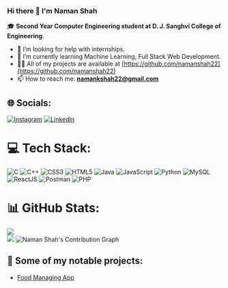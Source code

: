 ### Hi there 👋 I'm Naman Shah
🎓 **Second Year Computer Engineering student at D. J. Sanghvi College of Engineering**.
- 🤝 I’m looking for help with internships.
- 🔭 I’m currently learning Machine Learning, Full Stack Web Development.
- 👨‍💻 All of my projects are available at [https://github.com/namanshah22](https://github.com/namanshah22)
- 📫 How to reach me: **namankshah22@gmail.com**

## 🌐 Socials:
[![Instagram](https://img.shields.io/badge/Instagram-%23E4405F.svg?logo=Instagram&logoColor=white)](https://www.instagram.com/namanshah2212/) [![LinkedIn](https://img.shields.io/badge/LinkedIn-%230077B5.svg?logo=linkedin&logoColor=white)](https://www.linkedin.com/in/naman-shah-4ba280220/)

# 💻 Tech Stack:
![C](https://img.shields.io/badge/c-%2300599C.svg?style=flat&logo=c&logoColor=white) ![C++](https://img.shields.io/badge/c++-%2300599C.svg?style=flat&logo=c%2B%2B&logoColor=white) ![CSS3](https://img.shields.io/badge/css3-%231572B6.svg?style=flat&logo=css3&logoColor=white) ![HTML5](https://img.shields.io/badge/html5-%23E34F26.svg?style=flat&logo=html5&logoColor=white) ![Java](https://img.shields.io/badge/java-%23ED8B00.svg?style=flat&logo=java&logoColor=white) ![JavaScript](https://img.shields.io/badge/javascript-%23323330.svg?style=flat&logo=javascript&logoColor=%23F7DF1E) ![Python](https://img.shields.io/badge/python-3670A0?style=flat&logo=python&logoColor=ffdd54) ![MySQL](https://img.shields.io/badge/mysql-%2300f.svg?style=flat&logo=mysql&logoColor=white) ![ReactJS](https://img.shields.io/badge/ReactJS-%2320232a.svg?style=flat&logo=react&logoColor=%2361DAFB)
![Postman](https://img.shields.io/badge/Postman-%23FF6C37.svg?style=flat&logo=Postman&logoColor=white)
![PHP](https://img.shields.io/badge/PHP-%23777BB4.svg?style=flat&logo=php&logoColor=white)

# 📊 GitHub Stats:
![](https://github-readme-streak-stats.herokuapp.com/?user=namanshah22&theme=dark&hide_border=false)<br/>
![](https://github-readme-stats.vercel.app/api/top-langs/?username=namanshah22&theme=dark&hide_border=false&include_all_commits=true&count_private=false&layout=compact)
![Naman Shah's Contribution Graph](https://github-readme-activity-graph.cyclic.app/graph?username=namanshah22&theme=react)

## 🌟 Some of my notable projects:
- [Food Managing App](https://react-food-app-tau.vercel.app/)



<!--
**namanshah22/namanshah22** is a ✨ _special_ ✨ repository because its `README.md` (this file) appears on your GitHub profile.

Here are some ideas to get you started:

- 🔭 I’m currently working on ...
- 🌱 I’m currently learning ...
- 👯 I’m looking to collaborate on ...
- 🤔 I’m looking for help with ...
- 💬 Ask me about ...
- 📫 How to reach me: ...
- 😄 Pronouns: ...
- ⚡ Fun fact: ...
-->
